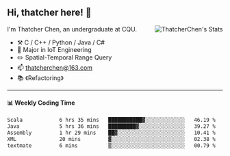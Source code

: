 ## Hi, thatcher here! :wave:

<img align="right" src="https://github-readme-stats.vercel.app/api?username=thatcherchen&title_color=333&text_color=777" alt="ThatcherChen's Stats" >

I'm Thatcher Chen, an undergraduate at CQU.

- :hammer_and_pick:  C / C++ / Python / Java / C# 
- :seedling:  Major in IoT Engineering
- :pencil2:  Spatial-Temporal Range Query
- :mailbox: thatcherchen@163.com
- :books: 《Refactoring》

---

#### :bar_chart: Weekly Coding Time

<!--START_SECTION:waka-->

```txt
Scala            6 hrs 35 mins   ███████████▓░░░░░░░░░░░░░   46.19 %
Java             5 hrs 36 mins   █████████▓░░░░░░░░░░░░░░░   39.27 %
Assembly         1 hr 29 mins    ██▓░░░░░░░░░░░░░░░░░░░░░░   10.41 %
XML              20 mins         ▓░░░░░░░░░░░░░░░░░░░░░░░░   02.38 %
textmate         6 mins          ▒░░░░░░░░░░░░░░░░░░░░░░░░   00.79 %
```

<!--END_SECTION:waka-->
